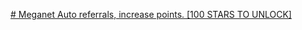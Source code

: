 [# Meganet
Auto referrals, increase points. [100 STARS TO UNLOCK]
](https://meganet.app/login?refcode=BG5UKD)
